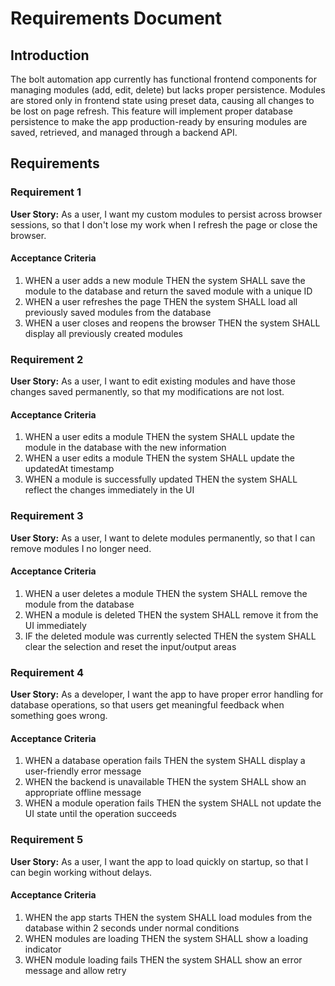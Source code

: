 # Requirements Document

## Introduction

The bolt automation app currently has functional frontend components for managing modules (add, edit, delete) but lacks proper persistence. Modules are stored only in frontend state using preset data, causing all changes to be lost on page refresh. This feature will implement proper database persistence to make the app production-ready by ensuring modules are saved, retrieved, and managed through a backend API.

## Requirements

### Requirement 1

**User Story:** As a user, I want my custom modules to persist across browser sessions, so that I don't lose my work when I refresh the page or close the browser.

#### Acceptance Criteria

1. WHEN a user adds a new module THEN the system SHALL save the module to the database and return the saved module with a unique ID
2. WHEN a user refreshes the page THEN the system SHALL load all previously saved modules from the database
3. WHEN a user closes and reopens the browser THEN the system SHALL display all previously created modules

### Requirement 2

**User Story:** As a user, I want to edit existing modules and have those changes saved permanently, so that my modifications are not lost.

#### Acceptance Criteria

1. WHEN a user edits a module THEN the system SHALL update the module in the database with the new information
2. WHEN a user edits a module THEN the system SHALL update the updatedAt timestamp
3. WHEN a module is successfully updated THEN the system SHALL reflect the changes immediately in the UI

### Requirement 3

**User Story:** As a user, I want to delete modules permanently, so that I can remove modules I no longer need.

#### Acceptance Criteria

1. WHEN a user deletes a module THEN the system SHALL remove the module from the database
2. WHEN a module is deleted THEN the system SHALL remove it from the UI immediately
3. IF the deleted module was currently selected THEN the system SHALL clear the selection and reset the input/output areas

### Requirement 4

**User Story:** As a developer, I want the app to have proper error handling for database operations, so that users get meaningful feedback when something goes wrong.

#### Acceptance Criteria

1. WHEN a database operation fails THEN the system SHALL display a user-friendly error message
2. WHEN the backend is unavailable THEN the system SHALL show an appropriate offline message
3. WHEN a module operation fails THEN the system SHALL not update the UI state until the operation succeeds

### Requirement 5

**User Story:** As a user, I want the app to load quickly on startup, so that I can begin working without delays.

#### Acceptance Criteria

1. WHEN the app starts THEN the system SHALL load modules from the database within 2 seconds under normal conditions
2. WHEN modules are loading THEN the system SHALL show a loading indicator
3. WHEN module loading fails THEN the system SHALL show an error message and allow retry
